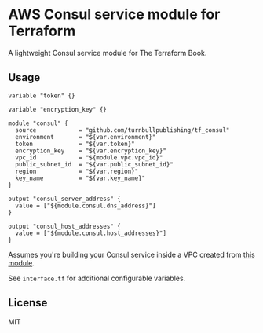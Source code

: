 # AWS Consul service module for Terraform

A lightweight Consul service module for The Terraform Book.

## Usage

```hcl
variable "token" {}

variable "encryption_key" {}

module "consul" {
  source            = "github.com/turnbullpublishing/tf_consul"
  environment       = "${var.environment}"
  token             = "${var.token}"
  encryption_key    = "${var.encryption_key}"
  vpc_id            = "${module.vpc.vpc_id}"
  public_subnet_id  = "${var.public_subnet_id}"
  region            = "${var.region}"
  key_name          = "${var.key_name}"
}

output "consul_server_address" {
  value = ["${module.consul.dns_address}"]
}

output "consul_host_addresses" {
  value = ["${module.consul.host_addresses}"]
}
```

Assumes you're building your Consul service inside a VPC created from [this
module](https://github.com/turnbullpublishing/tf_vpc).

See `interface.tf` for additional configurable variables.

## License

MIT

